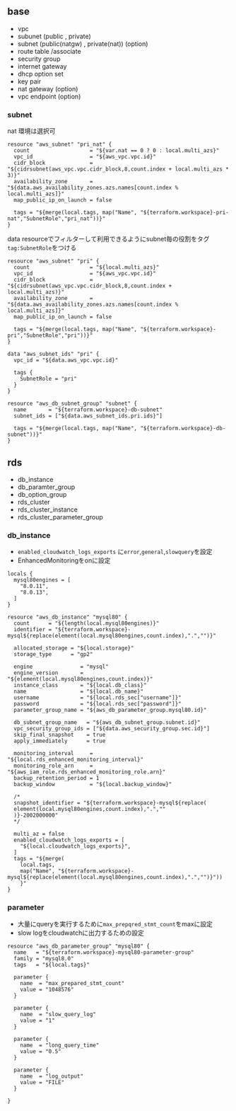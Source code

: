 


base
--
- vpc
- subunet (public , private)
- subnet (public(natgw) , private(nat)) (option)
- route table /associate
- security group
- internet gateway
- dhcp option set
- key pair
- nat gateway (option)
- vpc endpoint (option)


### subnet

nat 環境は選択可
```HCL
resource "aws_subnet" "pri_nat" {
  count                   = "${var.nat == 0 ? 0 : local.multi_azs}"
  vpc_id                  = "${aws_vpc.vpc.id}"
  cidr_block              = "${cidrsubnet(aws_vpc.vpc.cidr_block,8,count.index + local.multi_azs * 3)}"
  availability_zone       = "${data.aws_availability_zones.azs.names[count.index % local.multi_azs]}"
  map_public_ip_on_launch = false

  tags = "${merge(local.tags, map("Name", "${terraform.workspace}-pri-nat","SubnetRole","pri_nat"))}"
}
```
data resourceでフィルターして利用できるようにsubnet毎の役割をタグ `tag:SubnetRole`をつける
```HCL
resource "aws_subnet" "pri" {
  count                   = "${local.multi_azs}"
  vpc_id                  = "${aws_vpc.vpc.id}"
  cidr_block              = "${cidrsubnet(aws_vpc.vpc.cidr_block,8,count.index + local.multi_azs)}"
  availability_zone       = "${data.aws_availability_zones.azs.names[count.index % local.multi_azs]}"
  map_public_ip_on_launch = false

  tags = "${merge(local.tags, map("Name", "${terraform.workspace}-pri","SubnetRole","pri"))}"
}
```
```HCL
data "aws_subnet_ids" "pri" {
  vpc_id = "${data.aws_vpc.vpc.id}"

  tags {
    SubnetRole = "pri"
  }
}
```
```HCL
resource "aws_db_subnet_group" "subnet" {
  name       = "${terraform.workspace}-db-subnet"
  subnet_ids = ["${data.aws_subnet_ids.pri.ids}"]

  tags = "${merge(local.tags, map("Name", "${terraform.workspace}-db-subnet"))}"
}
```

rds
--
- db_instance
- db_paramter_group
- db_option_group
- rds_cluster
- rds_cluster_instance
- rds_cluster_parameter_group

### db_instance

- `enabled_cloudwatch_logs_exports` に`error`,`general`,`slowquery`を設定
- EnhancedMonitoringをonに設定

```HCL
locals {
  mysql80engines = [
    "8.0.11",
    "8.0.13",
  ]
}

resource "aws_db_instance" "mysql80" {
  count      = "${length(local.mysql80engines)}"
  identifier = "${terraform.workspace}-mysql${replace(element(local.mysql80engines,count.index),".","")}"

  allocated_storage = "${local.storage}"
  storage_type      = "gp2"

  engine               = "mysql"
  engine_version       = "${element(local.mysql80engines,count.index)}"
  instance_class       = "${local.db_class}"
  name                 = "${local.db_name}"
  username             = "${local.rds_sec["username"]}"
  password             = "${local.rds_sec["password"]}"
  parameter_group_name = "${aws_db_parameter_group.mysql80.id}"

  db_subnet_group_name   = "${aws_db_subnet_group.subnet.id}"
  vpc_security_group_ids = ["${data.aws_security_group.sec.id}"]
  skip_final_snapshot    = true
  apply_immediately      = true

  monitoring_interval     = "${local.rds_enhanced_monitoring_interval}"
  monitoring_role_arn     = "${aws_iam_role.rds_enhanced_monitoring_role.arn}"
  backup_retention_period = 1
  backup_window           = "${local.backup_window}"
   
  /*
  snapshot_identifier = "${terraform.workspace}-mysql${replace(
  element(local.mysql80engines,count.index),".",""
  )}-2002000000"
  */
  
  multi_az = false
  enabled_cloudwatch_logs_exports = [
    "${local.cloudwatch_logs_exports}",
  ]
  tags = "${merge(
    local.tags, 
    map("Name", "${terraform.workspace}-mysql${replace(element(local.mysql80engines,count.index),".","")}"))
    }"
}
```
### parameter

- 大量にqueryを実行するために`max_prepqred_stmt_count`をmaxに設定
- slow logをcloudwatchに出力するための設定
```HCL
resource "aws_db_parameter_group" "mysql80" {
  name   = "${terraform.workspace}-mysql80-parameter-group"
  family = "mysql8.0"
  tags   = "${local.tags}"

  parameter {
    name  = "max_prepared_stmt_count"
    value = "1048576"
  }

  parameter {
    name  = "slow_query_log"
    value = "1"
  }

  parameter {
    name  = "long_query_time"
    value = "0.5"
  }

  parameter {
    name  = "log_output"
    value = "FILE"
  }
  
}
```
